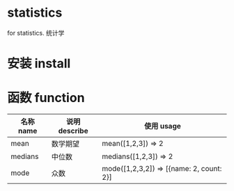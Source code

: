 # statistics
for statistics. 统计学

# 安装 install


# 函数 function

| 名称 name | 说明 describe | 使用 usage |
| ----- | ----- | ----- |
| mean | 数学期望 | mean([1,2,3]) => 2 |
| medians | 中位数 | medians([1,2,3]) => 2 |
| mode | 众数 | mode([1,2,3,2]) => [{name: 2, count: 2}] |
